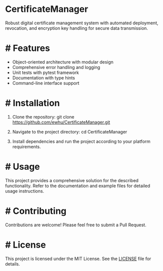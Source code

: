 <!-- fallback_CertificateManager_20250720102303_93331 -->

# CertificateManager

Robust digital certificate management system with automated deployment, revocation, and encryption key handling for secure data transmission.

# # Features

- Object-oriented architecture with modular design
- Comprehensive error handling and logging
- Unit tests with pytest framework
- Documentation with type hints
- Command-line interface support

# # Installation

1. Clone the repository:
 git clone https://github.com/ewhu/CertificateManager.git

2. Navigate to the project directory:
 cd CertificateManager

3. Install dependencies and run the project according to your platform requirements.

# # Usage

This project provides a comprehensive solution for the described functionality. Refer to the documentation and example files for detailed usage instructions.

# # Contributing

Contributions are welcome! Please feel free to submit a Pull Request.

# # License

This project is licensed under the MIT License. See the [LICENSE](https://github.com/ewhu/CertificateManager/blob/main/LICENSE) file for details.
